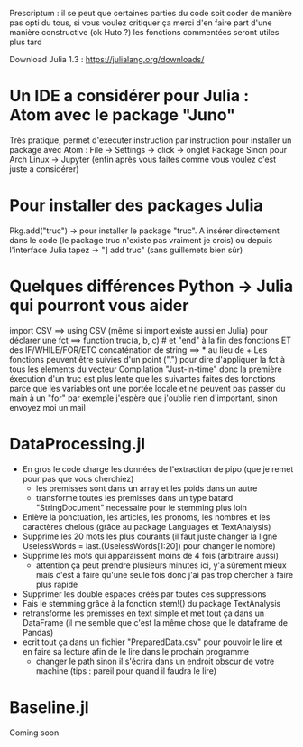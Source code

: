 Prescriptum : 
il se peut que certaines parties du code soit coder de manière pas opti du tous, si vous voulez critiquer ça merci d'en faire part d'une manière constructive (ok Huto ?)
les fonctions commentées seront utiles plus tard

Download Julia 1.3 : https://julialang.org/downloads/

# Un IDE a considérer pour Julia : Atom avec le package "Juno"
Très pratique, permet d'executer instruction par instruction
pour installer un package avec Atom : File -> Settings -> click -> onglet Package
Sinon pour Arch Linux -> Jupyter
(enfin après vous faites comme vous voulez c'est juste a considérer)

# Pour installer des packages Julia
Pkg.add("truc") -> pour installer le package "truc". A insérer directement dans le code (le package truc n'existe pas vraiment je crois)
ou depuis l'interface Julia tapez -> "] add truc" (sans guillemets bien sûr)

# Quelques différences Python -> Julia qui pourront vous aider
import CSV ==> using CSV (même si import existe aussi en Julia)
pour déclarer une fct ==> function truc(a, b, c) # et "end" à la fin des fonctions ET des IF/WHILE/FOR/ETC
concaténation de string ==> * au lieu de +
Les fonctions peuvent être suivies d'un point (".") pour dire d'appliquer la fct à tous les elements du vecteur
Compilation "Just-in-time" donc la première éxecution d'un truc est plus lente que les suivantes
faites des fonctions parce que les variables ont une portée locale et ne peuvent pas passer du main à un "for" par exemple
j'espère que j'oublie rien d'important, sinon envoyez moi un mail

# DataProcessing.jl
- En gros le code charge les données de l'extraction de pipo (que je remet pour pas que vous cherchiez)
	- les premisses sont dans un array et les poids dans un autre
	- transforme toutes les premisses dans un type batard "StringDocument" necessaire pour le stemming plus loin
- Enlève la ponctuation, les articles, les pronoms, les nombres et les caractères chelous (grâce au package Languages et TextAnalysis)
- Supprime les 20 mots les plus courants (il faut juste changer la ligne UselessWords = last.(UselessWords[1:20]) pour changer le nombre)
- Supprime les mots qui apparaissent moins de 4 fois (arbitraire aussi)
	- attention ça peut prendre plusieurs minutes ici, y'a sûrement mieux mais c'est à faire qu'une seule fois donc j'ai pas trop chercher à faire plus rapide
- Supprimer les double espaces créés par toutes ces suppressions
- Fais le stemming grâce à la fonction stem!() du package TextAnalysis 
- retransforme les premisses en text simple et met tout ça dans un DataFrame (il me semble que c'est la même chose que le dataframe de Pandas)
- ecrit tout ça dans un fichier "PreparedData.csv" pour pouvoir le lire et en faire sa lecture afin de le lire dans le prochain programme
	- changer le path sinon il s'écrira dans un endroit obscur de votre machine (tips : pareil pour quand il faudra le lire)

# Baseline.jl
Coming soon
